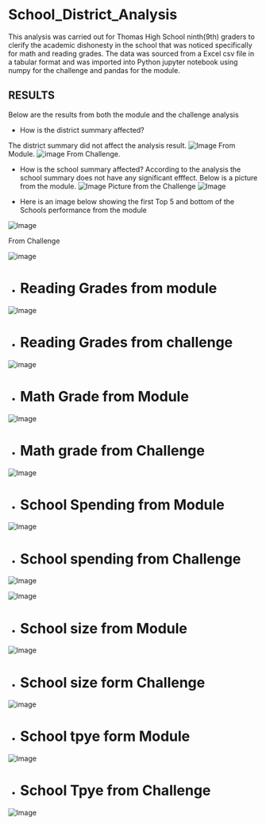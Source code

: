 # School_District_Analysis
This analysis was carried out for Thomas High School ninth(9th) graders to clerify the academic dishonesty in the school that was noticed specifically for math and reading grades. The data was sourced from a Excel csv file in a tabular format and was imported into Python jupyter notebook using numpy for the challenge and pandas for the module.

## RESULTS
Below are the results from both the module and the challenge analysis 
* How is the district summary affected? 

The district summary did not affect the analysis result.
![Image](https://github.com/Thaofeeqat/School_District_Analysis/blob/main/District%20Summary(M).png) From Module. 
![image](https://github.com/Thaofeeqat/School_District_Analysis/blob/main/District%20Summary(C).png) From Challenge.

* How is  the school summary affected?
According to the analysis the school summary does not have any significant efffect.
Below is a picture from the module.
![Image](https://github.com/Thaofeeqat/School_District_Analysis/blob/main/School%20Summary%20(M).png)
Picture from the Challenge
![Image](https://github.com/Thaofeeqat/School_District_Analysis/blob/main/School%20summary%20(c).png)

* Here is an image below showing the first Top 5 and bottom of the Schools performance from the module

![Image](https://github.com/Thaofeeqat/School_District_Analysis/blob/main/Top%20and%20bottom%205%20(M).png)

From Challenge 

![image](https://github.com/Thaofeeqat/School_District_Analysis/blob/main/Top%20and%20bottom%205%20(C).png)


* # Reading Grades from module

![Image](https://github.com/Thaofeeqat/School_District_Analysis/blob/main/Reading%20grade(M).png)

* # Reading Grades from challenge 

![image](https://github.com/Thaofeeqat/School_District_Analysis/blob/main/Reading%20grade(C).png)

* # Math Grade from Module

![Image](https://github.com/Thaofeeqat/School_District_Analysis/blob/main/math%20grade(M).png)
* # Math grade from Challenge 

![Image](https://github.com/Thaofeeqat/School_District_Analysis/blob/main/math%20grade(c).png)

* # School Spending from Module

![Image](https://github.com/Thaofeeqat/School_District_Analysis/blob/main/school_spending(M).png)

* # School spending from Challenge  
![Image](https://github.com/Thaofeeqat/School_District_Analysis/blob/main/school_spending(M).png)

![Image](https://github.com/Thaofeeqat/School_District_Analysis/blob/main/school_spending(C).png)

* # School size from Module

![Image](https://github.com/Thaofeeqat/School_District_Analysis/blob/main/school%20size(m).png)

* # School size form Challenge 

![image](https://github.com/Thaofeeqat/School_District_Analysis/blob/main/School%20size(c).png)
* # School tpye form Module

![Image](https://github.com/Thaofeeqat/School_District_Analysis/blob/main/School_type(M).png)

* # School Tpye from Challenge 

![Image](https://github.com/Thaofeeqat/School_District_Analysis/blob/main/School_Type(c).png)
